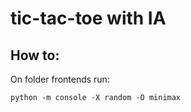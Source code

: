 # tic-tac-toe with IA

## How to:

On folder frontends run:

`python -m console -X random -O minimax`
